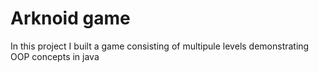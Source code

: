 # Arknoid game
In this project I built a game consisting of multipule levels demonstrating OOP concepts in java
